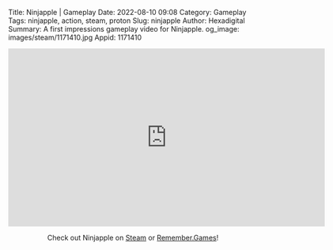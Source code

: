 Title: Ninjapple | Gameplay
Date: 2022-08-10 09:08
Category: Gameplay
Tags: ninjapple, action, steam, proton
Slug: ninjapple
Author: Hexadigital
Summary: A first impressions gameplay video for Ninjapple.
og_image: images/steam/1171410.jpg
Appid: 1171410

<center><iframe src="https://www.youtube.com/embed/dKn5Q4PmP90?feature=oembed" allow="accelerometer; autoplay; encrypted-media; gyroscope; picture-in-picture" width="640" height="360" frameborder="0"></iframe>

Check out Ninjapple on [Steam](https://store.steampowered.com/app/1171410/?curator_clanid=34633900) or [Remember.Games](https://remember.games/game/6155/ninjapple/)!</center>